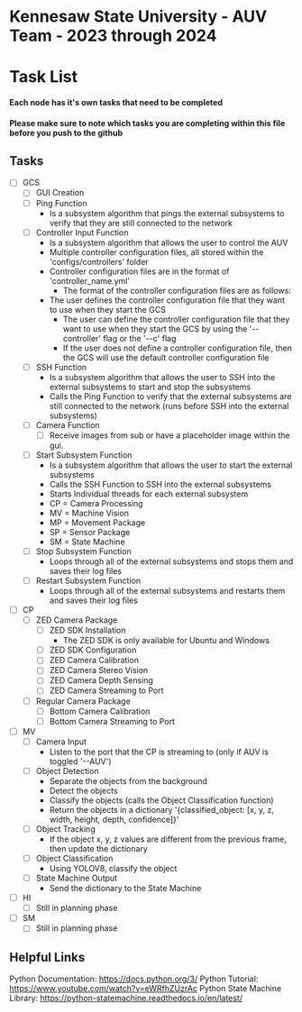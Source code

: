 # Kennesaw State University - AUV Team - 2023 through 2024 #

# Task List #
#### Each node has it's own tasks that need to be completed ####
#### Please make sure to note which tasks you are completing within this file before you push to the github ####

## Tasks ##
- [ ] GCS
  - [ ] GUI Creation
  - [ ] Ping Function
      - Is a subsystem algorithm that pings the external subsystems to verify that they are still connected to the network
  - [ ] Controller Input Function
      - Is a subsystem algorithm that allows the user to control the AUV
      - Multiple controller configuration files, all stored within the 'configs/controllers' folder
      - Controller configuration files are in the format of 'controller_name.yml'
          - The format of the controller configuration files are as follows:
      - The user defines the controller configuration file that they want to use when they start the GCS
          - The user can define the controller configuration file that they want to use when they start the GCS by using the '--controller' flag or the '--c' flag
          - If the user does not define a controller configuration file, then the GCS will use the default controller configuration file
  - [ ] SSH Function
      - Is a subsystem algorithm that allows the user to SSH into the external subsystems to start and stop the subsystems
      - Calls the Ping Function to verify that the external subsystems are still connected to the network (runs before SSH into the external subsystems)
  - [ ] Camera Function
    - [ ] Receive images from sub or have a placeholder image within the gui. 
  - [ ] Start Subsystem Function
      - Is a subsystem algorithm that allows the user to start the external subsystems
      - Calls the SSH Function to SSH into the external subsystems
      - Starts Individual threads for each external subsystem
       - CP = Camera Processing
       - MV = Machine Vision
       - MP = Movement Package
       - SP = Sensor Package
       - SM = State Machine
  - [ ] Stop Subsystem Function
      - Loops through all of the external subsystems and stops them and saves their log files
  - [ ] Restart Subsystem Function
      - Loops through all of the external subsystems and restarts them and saves their log files
- [ ] CP
  - [ ] ZED Camera Package
    - [ ] ZED SDK Installation
        - The ZED SDK is only available for Ubuntu and Windows
    - [ ] ZED SDK Configuration
    - [ ] ZED Camera Calibration
    - [ ] ZED Camera Stereo Vision
    - [ ] ZED Camera Depth Sensing
    - [ ] ZED Camera Streaming to Port
  - [ ] Regular Camera Package
    - [ ] Bottom Camera Calibration
    - [ ] Bottom Camera Streaming to Port
- [ ] MV
  - [ ] Camera Input
      - Listen to the port that the CP is streaming to (only if AUV is toggled '--AUV')
  - [ ] Object Detection
      - Separate the objects from the background
      - Detect the objects
      - Classify the objects (calls the Object Classification function)
      - Return the objects in a dictionary '{classified_object: [x, y, z, width, height, depth, confidence]}'
  - [ ] Object Tracking
      - If the object x, y, z values are different from the previous frame, then update the dictionary
  - [ ] Object Classification
      - Using YOLOV8, classify the object
  - [ ] State Machine Output
      - Send the dictionary to the State Machine
- [ ] HI
  - [ ] Still in planning phase
- [ ] SM
  - [ ] Still in planning phase

## Helpful Links ##
Python Documentation: https://docs.python.org/3/
Python Tutorial: https://www.youtube.com/watch?v=eWRfhZUzrAc
Python State Machine Library: https://python-statemachine.readthedocs.io/en/latest/
